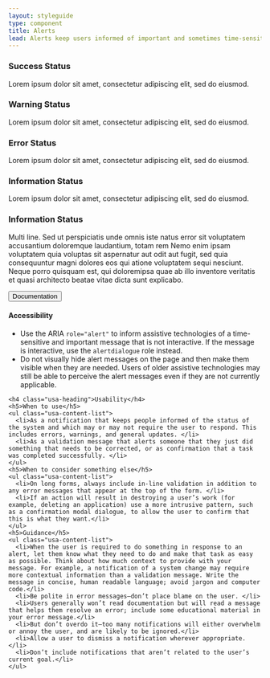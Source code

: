 ```yaml
---
layout: styleguide
type: component
title: Alerts
lead: Alerts keep users informed of important and sometimes time-sensitive changes. 
---
```


<div class="preview">

  <div class="usa-alert usa-alert-success">
    <div class="usa-alert-body">
      <h3 class="usa-alert-heading">Success Status</h3>
      <p class="usa-alert-text">Lorem ipsum dolor sit amet, consectetur adipiscing elit, sed do eiusmod.</p>
    </div>
  </div>

  <div class="usa-alert usa-alert-warning">
    <div class="usa-alert-body">
      <h3 class="usa-alert-heading">Warning Status</h3>
      <p class="usa-alert-text">Lorem ipsum dolor sit amet, consectetur adipiscing elit, sed do eiusmod.</p>
    </div>
  </div>

  <div class="usa-alert usa-alert-error">
    <div class="usa-alert-body">
      <h3 class="usa-alert-heading">Error Status</h3>
      <p class="usa-alert-text">Lorem ipsum dolor sit amet, consectetur adipiscing elit, sed do eiusmod.</p>
    </div>
  </div>

  <div class="usa-alert usa-alert-info">
    <div class="usa-alert-body">
      <h3 class="usa-alert-heading">Information Status</h3>
      <p class="usa-alert-text">Lorem ipsum dolor sit amet, consectetur adipiscing elit, sed do eiusmod.</p>
    </div>
  </div>

  <div class="usa-alert usa-alert-info">
    <div class="usa-alert-body">
      <h3 class="usa-alert-heading">Information Status</h3>
      <p class="usa-alert-text">Multi line. Sed ut perspiciatis unde omnis iste natus error sit voluptatem accusantium doloremque laudantium, totam rem Nemo enim ipsam voluptatem quia voluptas sit aspernatur aut odit aut fugit, sed quia consequuntur magni dolores eos qui atione voluptatem sequi nesciunt. Neque porro quisquam est, qui doloremipsa quae ab illo inventore veritatis et quasi architecto beatae vitae dicta sunt explicabo.</p>
    </div>
  </div>
</div>

<div class="usa-accordion-bordered usa-accordion-docs">
  <button class="usa-button-unstyled usa-accordion-button"
      aria-expanded="true" aria-controls="collapsible-0">
    Documentation
  </button>
  <div id="collapsible-0" aria-hidden="false" class="usa-accordion-content">
    <h4 class="usa-heading">Accessibility</h4>
    <ul class="usa-content-list">
      <li>Use the ARIA <code>role="alert"</code> to inform assistive technologies of a time-sensitive and important message that is not interactive. If the message is interactive, use the <code>alertdialogue</code> role instead.
      <li>Do not visually hide alert messages on the page and then make them visible when they are needed.  Users of older assistive technologies may still be able to perceive the alert messages even if they are not currently applicable.</li>
    </ul>
    
    <h4 class="usa-heading">Usability</h4>
    <h5>When to use</h5>
    <ul class="usa-content-list">
      <li>As a notification that keeps people informed of the status of the system and which may or may not require the user to respond. This includes errors, warnings, and general updates. </li>
      <li>As a validation message that alerts someone that they just did something that needs to be corrected, or as confirmation that a task was completed successfully. </li>
    </ul>
    <h5>When to consider something else</h5>
    <ul class="usa-content-list">
      <li>On long forms, always include in-line validation in addition to any error messages that appear at the top of the form. </li>
      <li>If an action will result in destroying a user’s work (for example, deleting an application) use a more intrusive pattern, such as a confirmation modal dialogue, to allow the user to confirm that this is what they want.</li>
    </ul>
    <h5>Guidance</h5>
    <ul class="usa-content-list">
      <li>When the user is required to do something in response to an alert, let them know what they need to do and make that task as easy as possible. Think about how much context to provide with your message. For example, a notification of a system change may require more contextual information than a validation message. Write the message in concise, human readable language; avoid jargon and computer code.</li>
      <li>Be polite in error messages—don’t place blame on the user. </li>
      <li>Users generally won’t read documentation but will read a message that helps them resolve an error; include some educational material in your error message.</li>
      <li>But don’t overdo it—too many notifications will either overwhelm or annoy the user, and are likely to be ignored.</li>
      <li>Allow a user to dismiss a notification wherever appropriate. </li>
      <li>Don’t include notifications that aren’t related to the user’s current goal.</li>
    </ul>
  </div>
</div>
